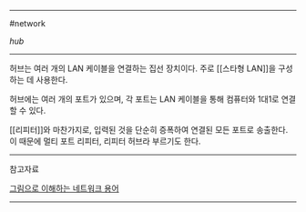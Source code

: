 
---

#network 

*hub*

---

허브는 여러 개의 LAN 케이블을 연결하는 집선 장치이다. 주로 [[스타형 LAN]]을 구성하는 데 사용한다.

허브에는 여러 개의 포트가 있으며, 각 포트는 LAN 케이블을 통해 컴퓨터와 1대1로 연결할 수 있다.

[[리피터]]와 마찬가지로, 입력된 것을 단순히 증폭하여 연결된 모든 포트로 송출한다. 이 때문에 멀티 포트 리피터, 리피터 허브라 부르기도 한다.

---

참고자료

[그림으로 이해하는 네트워크 용어](https://product.kyobobook.co.kr/detail/S000001834837)

---
